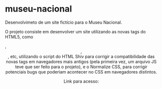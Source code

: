 # museu-nacional
Desenvolvimeto de um site fictício para o Museu Nacional.

O projeto consiste em desenvolver um site utilizando as novas tags do HTML5, como <nav>, <header>, <article>, etc, 
utilizando o script do HTML Shiv para corrigir a compatibilidade das novas tags em navegadores mais antigos (pela primeira vez,
um arquivo JS teve que ser feito para o projeto), e o Normalize  CSS, para corrigir potenciais bugs que poderiam acontecer no 
CSS em navegadores distintos.

Link para acesso: 
